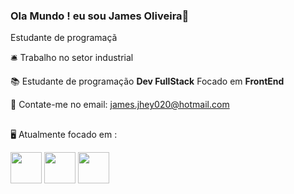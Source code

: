 ### Ola Mundo ! eu sou James Oliveira👋
Estudante de programaçã 

🛎 Trabalho no setor industrial

📚 Estudante de programação **Dev FullStack**
Focado em **FrontEnd**

📨 Contate-me no email: james.jhey020@hotmail.com

##
🖥 Atualmente focado em :
<div style="display: inline">
<img width="50" heigth="50" src="https://cdn.jsdelivr.net/gh/devicons/devicon/icons/javascript/javascript-original.svg" />
<img width="50" heigth="50" src="https://cdn.jsdelivr.net/gh/devicons/devicon/icons/html5/html5-original.svg" />
<img width="50" heigth="50" src="https://cdn.jsdelivr.net/gh/devicons/devicon/icons/css3/css3-original.svg" />
</div>

